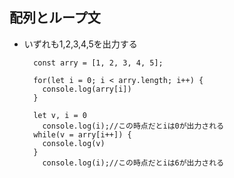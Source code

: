 ## 配列とループ文

- いずれも1,2,3,4,5を出力する

        const arry = [1, 2, 3, 4, 5];
        
        for(let i = 0; i < arry.length; i++) {
          console.log(arry[i])
        }
        
        let v, i = 0
          console.log(i);//この時点だとiは0が出力される
        while(v = arry[i++]) {
          console.log(v)
        }
          console.log(i);//この時点だとiは6が出力される
